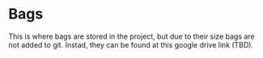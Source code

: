 # Bags
This is where bags are stored in the project, but due to their size bags are not added to git. Instad, they can be found at this google drive link (TBD).

